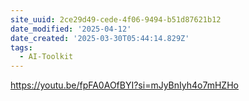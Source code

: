 ```yaml
---
site_uuid: 2ce29d49-cede-4f06-9494-b51d87621b12
date_modified: '2025-04-12'
date_created: '2025-03-30T05:44:14.829Z'
tags:
  - AI-Toolkit
---
```





























































https://youtu.be/fpFA0AOfBYI?si=mJyBnIyh4o7mHZHo